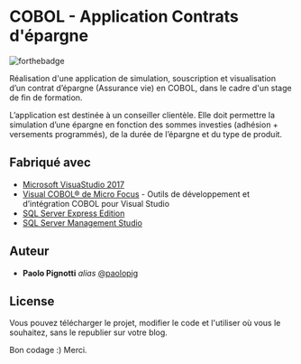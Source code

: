 
  # COBOL - Application Contrats d'épargne

![forthebadge](http://forthebadge.com/images/badges/built-with-love.svg)

Réalisation d'une application de simulation, souscription et visualisation d’un contrat d’épargne
(Assurance vie) en COBOL, dans le cadre d'un stage de fin de formation.

L’application est destinée à un conseiller clientèle. Elle doit permettre la simulation d’une
épargne en fonction des sommes investies (adhésion + versements programmés), de la
durée de l’épargne et du type de produit.


## Fabriqué avec

* [Microsoft VisuaStudio 2017](https://visualstudio.microsoft.com/) 
* [Visual COBOL® de Micro Focus](https://www.microfocus.com/) - Outils de développement et d’intégration COBOL pour Visual Studio 
* [SQL Server Express Edition](https://www.microsoft.com/) 
* [SQL Server Management Studio ](https://www.microsoft.com/) 


## Auteur

* **Paolo Pignotti** _alias_ [@paolopig](https://github.com/paolopig)


## License

Vous pouvez télécharger le projet, modifier le code et l'utiliser où vous le souhaitez, sans le republier sur votre blog.

Bon codage :) Merci.
